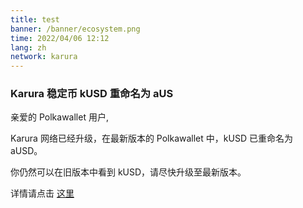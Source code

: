 ```yaml
---
title: test
banner: /banner/ecosystem.png
time: 2022/04/06 12:12
lang: zh
network: karura
---
```



### Karura 稳定币 kUSD 重命名为 aUS
亲爱的 Polkawallet 用户,

Karura 网络已经升级，在最新版本的 Polkawallet 中，kUSD 已重命名为 aUSD。

你仍然可以在旧版本中看到 kUSD，请尽快升级至最新版本。

详情请点击 [这里](https://acala.discourse.group/t/uniting-acala-karura-to-support-dotsama-with-ausd-together/740)